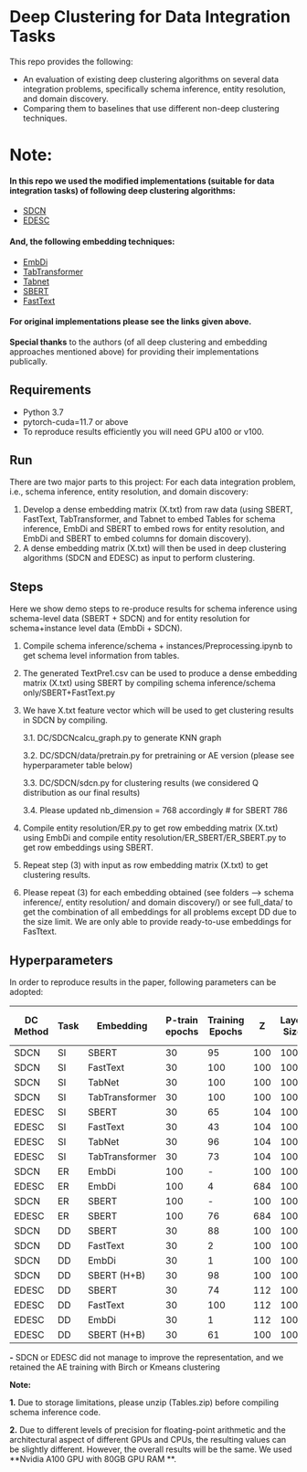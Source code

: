 # **Deep Clustering for Data Integration Tasks**


This repo provides the following:
* An evaluation of existing deep clustering algorithms on several data integration problems, specifically schema inference, entity resolution, and domain discovery.
* Comparing them to baselines that use different non-deep clustering techniques.



# Note: 

#### In this repo we used the modified implementations (suitable for data integration tasks) of following deep clustering algorithms:

* [SDCN](https://github.com/bdy9527/SDCN)
* [EDESC](https://github.com/JinyuCai95/EDESC-pytorch)

#### And, the following embedding techniques:

* [EmbDi](https://gitlab.eurecom.fr/cappuzzo/embdi)
* [TabTransformer](https://github.com/jrzaurin/pytorch-widedeep)
* [Tabnet](https://github.com/jrzaurin/pytorch-widedeep)
* [SBERT](https://www.sbert.net/docs/hugging_face.html)
* [FastText](https://fasttext.cc/docs/en/crawl-vectors.html)

#### For original implementations please see the links given above.

**Special thanks** to the authors (of all deep clustering and embedding approaches mentioned above) for providing their implementations publically.


## Requirements
* Python 3.7 
* pytorch-cuda=11.7 or above
* To reproduce results efficiently you will need GPU a100 or v100.



## Run

There are two major parts to this project: For each data integration problem, i.e., schema inference, entity resolution, and domain discovery:


 1. Develop a dense embedding matrix (X.txt) from raw data (using SBERT, FastText, TabTransformer, and Tabnet to embed Tables for schema inference, EmbDi and SBERT to embed rows for entity resolution, and EmbDi and SBERT to embed columns for domain discovery).
 2. A dense embedding matrix (X.txt) will then be used in deep clustering algorithms (SDCN and EDESC) as input to perform clustering.

## Steps

Here we show demo steps to re-produce results for schema inference using schema-level data (SBERT + SDCN) and for entity resolution for schema+instance level data (EmbDi + SDCN). 


1. Compile schema inference/schema + instances/Preprocessing.ipynb to get schema level information from tables.
2. The generated TextPre1.csv can be used to produce a dense embedding matrix (X.txt) using SBERT by compiling schema inference/schema only/SBERT+FastText.py
3. We have X.txt feature vector which will be used to get clustering results in SDCN by compiling.

   3.1. DC/SDCNcalcu_graph.py to generate KNN graph
  
   3.2. DC/SDCN/data/pretrain.py for pretraining or AE version (please see hyperparameter table below) 
  
   3.3. DC/SDCN/sdcn.py for clustering results (we considered Q distribution as our final results)
  
   3.4. Please updated nb_dimension = 768  accordingly # for SBERT 786  
4. Compile entity resolution/ER.py to get row embedding matrix (X.txt) using EmbDi and compile entity resolution/ER_SBERT/ER_SBERT.py to get row embeddings using SBERT.
5. Repeat step (3) with input as row embedding matrix (X.txt) to get clustering results.
6. Please repeat (3) for each embedding obtained (see folders --> schema inference/, entity resolution/ and domain discovery/) or see full_data/ to get the combination of all embeddings for all problems except DD due to the size limit. We are only able to provide ready-to-use embeddings for FasTtext.



## Hyperparameters
In order to reproduce results in the paper, following parameters can be adopted:

| DC Method | Task | Embedding | P-train epochs | Training Epochs | Z	|Layer Size | P-train algo | train algo initialization| 
|---|---|---|---|---|---|---|---|---|              
|SDCN|SI|SBERT|30|95|100	|1000|2|	Birch	|Birch|
|SDCN|SI|FastText|30|100|100	|1000|2|kmeans|	kmeans|
|SDCN|SI|TabNet|30|100|100|1000|2|kmeans|kmeans|
|SDCN|SI|TabTransformer|	30|	100|	100|	1000|	2|	kmeans|	kmeans|
|EDESC|SI|SBERT|	30|	65|	104	|1000|	2|	Birch|	Birch|
|EDESC|SI|FastText|	30|	43	|104	|1000	|2|	kmeans	|kmeans|
|EDESC|SI|TabNet|	30	|96	|104|	1000	|2	|kmeans	|kmeans|
|EDESC|SI|TabTransformer|	30	|73|	104|	1000	|2|	kmeans	|kmeans|
|SDCN	|ER|EmbDi|	100	|-|	100|	1000|	2	|Birch|-|
|EDESC|ER|EmbDi|	100|	4	|684|	1000|	2|	Birch|	Birch|
|SDCN	|ER|SBERT|	100|-|	100|	1000|	2|	Birch|-|
|EDESC|ER|SBERT|	100|	76|	684	|1000	|2|	Birch|	Birch|
|SDCN	|DD|SBERT|	30	|88|	100|	1000	|2|	Birch|	Birch|
|SDCN	|DD|FastText|	30	|2|	100|	1000|	2|	Birch|	Birch|
|SDCN	|DD|EmbDi|	30|	1|	100|	1000	|2|	kmeans|	kmeans|
|SDCN	|DD|SBERT (H+B) |	30|	98|	100|	1000	|2|	Birch	|Birch|
|EDESC|DD|SBERT|	30|	74|	112|	1000	|2|	Birch|	Birch|
|EDESC|DD|FastText|	30|	100|	112	|1000	|2|	kmeans|	kmeans|
|EDESC|DD|EmbDi|	30|	1	|112	|1000	|2|	kmean	|kmeans|
|EDESC|DD|SBERT (H+B)|	30|	61|	100	|1000	|2|	Birch	|Birch|


**-** SDCN or EDESC did not manage to improve the representation, and we retained the AE training with Birch or Kmeans clustering

**Note:** 

**1.** Due to storage limitations, please unzip (Tables.zip) before compiling schema inference code.

**2.** Due to different levels of precision for floating-point arithmetic and the architectural aspect of different GPUs and CPUs, the resulting values can be slightly different. However, the overall results will be the same. We used **Nvidia A100 GPU with 80GB GPU RAM **.


